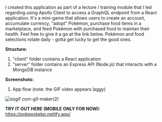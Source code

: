 I created this application as part of a lecture / training module that I led regarding using Apollo Client to access a GraphQL endpoint from a React application. It's a mini-game that allows users to create an account, accumulate currency, "adopt" Pokémon, purchase food items in a marketplace, and feed Pokémon with purchased food to maintan their health. Feel free to give it a go at the link below. Pokémon and food selections rotate daily - gotta get lucky to get the good ones.

**Structure:**

1.  "client" folder contains a React application
2.  "server" folder contains an Express API (Node.js) that interacts with a MongoDB instance

**Screenshots:**

1. App flow (note: the GIF video appears laggy)

![ezgif com-gif-maker(2)](https://user-images.githubusercontent.com/42954670/111072461-b02c5680-84a8-11eb-97c5-e613dd31046b.gif)

**TRY IT OUT HERE (MOBILE ONLY FOR NOW):** https://pokepokebp.netlify.app/
